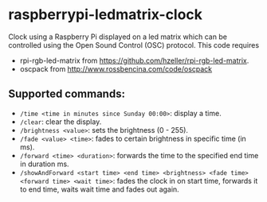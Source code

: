 # raspberrypi-ledmatrix-clock
Clock using a Raspberry Pi displayed on a led matrix which can be controlled using the Open Sound Control (OSC) protocol.
This code requires
- rpi-rgb-led-matrix from https://github.com/hzeller/rpi-rgb-led-matrix.
- oscpack from http://www.rossbencina.com/code/oscpack

## Supported commands:
- `/time <time in minutes since Sunday 00:00>`: display a time.
- `/clear`: clear the display.
- `/brightness <value>`: sets the brightness (0 - 255).
- `/fade <value> <time>`: fades to certain brightness in specific time (in ms).
- `/forward <time> <duration>`: forwards the time to the specified end time in duration ms.
- `/showAndForward <start time> <end time> <brightness> <fade time> <forward time> <wait time>`: fades the clock in on start time, forwards it to end time, waits wait time and fades out again.

